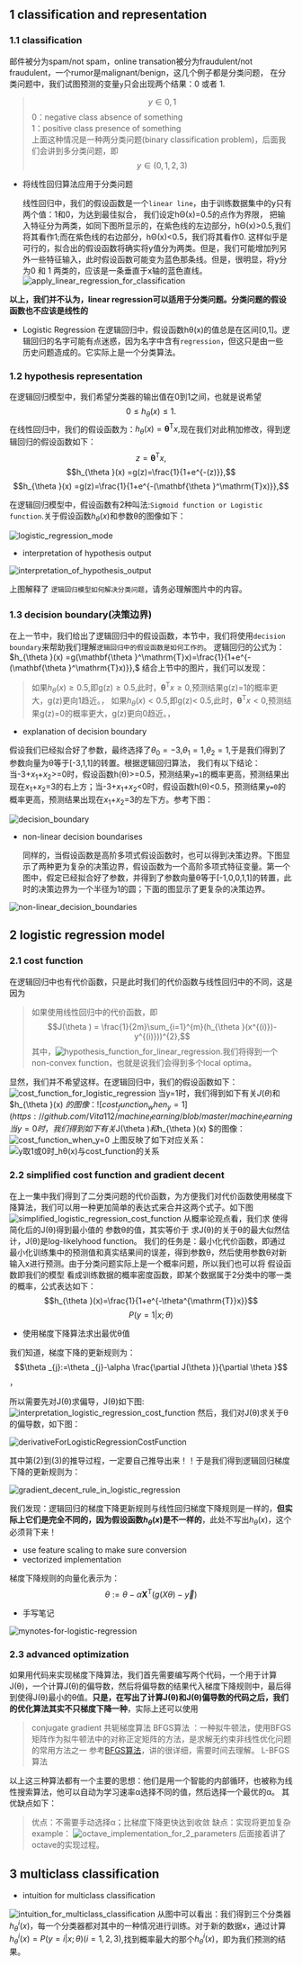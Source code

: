 ## 1 classification and representation
### 1.1 classification
  邮件被分为spam/not spam，online transation被分为fraudulent/not fraudulent，一个rumor是malignant/benign，这几个例子都是分类问题，
  在分类问题中，我们试图预测的变量`y`只会出现两个结果：0 或者 1.
  > $$y\in{0,1}$$
    0：negative class   absence of something<br>
    1：positive class   presence of something<br>
    上面这种情况是一种两分类问题(binary classification problem)，后面我们会讲到多分类问题，即$$y\in({0,1,2,3})$$

+ 将线性回归算法应用于分类问题
   
  线性回归中，我们的假设函数是一个`linear line`，由于训练数据集中的y只有两个值：1和0，为达到最佳拟合， 我们设定hΘ(x)=0.5的点作为界限，
把输入特征分为两类，如同下图所显示的，在紫色线的左边部分，hΘ(x)>0.5,我们将其看作1;而在紫色线的右边部分，hΘ(x)<0.5，我们将其看作0.
这样似乎是可行的，拟合出的假设函数将确实将y值分为两类。但是，我们可能增加列另外一些特征输入，此时假设函数可能变为蓝色那条线。但是，很明显，将y分为0 和 1 两类的，应该是一条垂直于x轴的蓝色直线。
![apply_linear_regression_for_classification](https://github.com/Vita112/machine_learning/blob/master/machine_learning%20from%20stanford%20by%20Andrew%20Ng/img/apply_linear_regression_for_classification.png)

**以上，我们并不认为，linear regression可以适用于分类问题。分类问题的假设函数也不应该是线性的**
+ Logistic Regression
   在逻辑回归中，假设函数hθ(x)的值总是在区间\[0,1]。逻辑回归的名字可能有点迷惑，因为名字中含有`regression`，但这只是由一些
   历史问题造成的。它实际上是一个分类算法。
### 1.2 hypothesis representation
  在逻辑回归模型中，我们希望分类器的输出值在0到1之间，也就是说希望 $$0\leq h_{\theta }(x)\leq 1.$$在线性回归中，我们的假设函数为：$h_{\theta }(x) = \mathbf{\theta }^\mathrm{T}x,$现在我们对此稍加修改，得到逻辑回归的假设函数如下：
  $$z=\mathbf{\theta }^\mathrm{T}x,$$
  $$h_{\theta }(x) =g(z)=\frac{1}{1+e^{-(z)}},$$
  $$h_{\theta }(x) =g(z)=\frac{1}{1+e^{-(\mathbf{\theta }^\mathrm{T}x)}},$$
  
在逻辑回归模型中，假设函数有2种叫法:`Sigmoid function or Logistic function`.关于假设函数$h_{\theta }(x)$和参数θ的图像如下：

![logistic_regression_mode](https://github.com/Vita112/machine_learning/blob/master/machine_learning%20from%20stanford%20by%20Andrew%20Ng/img/logistic_regression_model.png)

+ interpretation of hypothesis output

![interpretation_of_hypothesis_output](https://github.com/Vita112/machine_learning/blob/master/machine_learning%20from%20stanford%20by%20Andrew%20Ng/img/interpretation_of_hypothesis_output.png)

上图解释了 `逻辑回归模型如何解决分类问题`，请务必理解图片中的内容。
### 1.3 decision boundary(决策边界)
  在上一节中，我们给出了逻辑回归中的假设函数，本节中，我们将使用`decision boundary`来帮助我们理解`逻辑回归中的假设函数是如何工作的`。
逻辑回归的公式为：$h_{\theta }(x) =g(\mathbf{\theta }^\mathrm{T}x)=\frac{1}{1+e^{-(\mathbf{\theta }^\mathrm{T}x)}},$ 结合上节中的图片，我们可以发现：
>如果$h_{\theta }(x)\geq 0.5$,即g(z)$\geq 0.5$,此时，$\mathbf{\theta }^\mathrm{T}x\geq 0$,预测结果g(z)=1的概率更大，g(z)更向1趋近。，
 如果$h_{\theta }(x)< 0.5$,即g(z)< 0.5,此时，$\mathbf{\theta }^\mathrm{T}x< 0$,预测结果g(z)=0的概率更大，g(z)更向0趋近。，

+ explanation of decision boundary

假设我们已经拟合好了参数，最终选择了$θ_0=-3$,$θ_1=1$,$θ_2=1$,于是我们得到了参数向量为θ等于\[-3,1,1]的转置。根据逻辑回归算法，
我们有以下结论：当-3+$x_1$+$x_2$>=0时，假设函数h(θ)>=0.5，预测结果`y=1`的概率更高，预测结果出现在$x_1$+$x_2$=3的右上方；当-3+$x_1$+$x_2$<0时，假设函数h(θ)<0.5，预测结果`y=0`的概率更高，预测结果出现在$x_1$+$x_2$=3的左下方。参考下图：

![decision_boundary](https://github.com/Vita112/machine_learning/blob/master/machine_learning%20from%20stanford%20by%20Andrew%20Ng/img/decision_boundary.png)

+ non-linear decision boundarises

  同样的，当假设函数是高阶多项式假设函数时，也可以得到决策边界。下图显示了两种更为复杂的决策边界，假设函数为一个高阶多项式特征变量。第一个图中，假定已经拟合好了参数，并得到了参数向量θ等于\[-1,0,0,1,1]的转置，此时的决策边界为一个半径为1的圆；下面的图显示了更复杂的决策边界。
  
![non-linear_decision_boundaries](https://github.com/Vita112/machine_learning/blob/master/machine_learning%20from%20stanford%20by%20Andrew%20Ng/img/non-linear_decision_boundaries.png)

## 2 logistic regression model
### 2.1 cost function
  在逻辑回归中也有代价函数，只是此时我们的代价函数与线性回归中的不同，这是因为
>如果使用线性回归中的代价函数，即$$J(\theta ) = \frac{1}{2m}\sum_{i=1}^{m}(h_{\theta }(x^{(i)})-y^{(i)}))^{2},$$ 
其中，![hypothesis_function_for_linear_regression](https://github.com/Vita112/machine_learning/blob/master/machine_learning%20from%20stanford%20by%20Andrew%20Ng/img/hypothesis_for_multiple_variables.gif).我们将得到一个non-convex function，也就是说我们会得到多个local optima。

显然，我们并不希望这样。在逻辑回归中，我们的假设函数如下：
![cost_function_for_logistic_regression](https://github.com/Vita112/machine_learning/blob/master/machine_learning%20from%20stanford%20by%20Andrew%20Ng/img/cost_function_for_logistic_regression.png)
当y=1时，我们得到如下有关$J(\theta )$和$h_{\theta }(x) $的图像：
![cost_function_when_y=1](https://github.com/Vita112/machine_learning/blob/master/machine_learning%20from%20stanford%20by%20Andrew%20Ng/img/cost_function_when_y%3D1.png)
当y=0时，我们得到如下有关$J(\theta )$和$h_{\theta }(x) $的图像：
![cost_function_when_y=0](https://github.com/Vita112/machine_learning/blob/master/machine_learning%20from%20stanford%20by%20Andrew%20Ng/img/cost_function_when_y%3D0.png)
上图反映了如下对应关系：
![y取1或0时_hθ(x)与cost_function的关系](https://github.com/Vita112/machine_learning/blob/master/machine_learning%20from%20stanford%20by%20Andrew%20Ng/img/y%E5%8F%961%E6%88%960%E6%97%B6_h%CE%B8(x)%E4%B8%8Ecost_function%E7%9A%84%E5%85%B3%E7%B3%BB.png)
### 2.2 simplified cost function and gradient decent
在上一集中我们得到了二分类问题的代价函数，为方便我们对代价函数使用梯度下降算法，我们可以用一种更加简单的表达式来合并这两个式子。如下图
![simplified_logistic_regression_cost_function](https://github.com/Vita112/machine_learning/blob/master/machine_learning%20from%20stanford%20by%20Andrew%20Ng/img/simplified_logistic_regression_cost_function.png)
从概率论观点看，我们求 使得简化后的J(θ)得到最小值的 参数θ的值，其实等价于 求J(θ)的关于θ的最大似然估计，J(θ)是log-likelyhood function。
我们的任务是：最小化代价函数，即通过最小化训练集中的预测值和真实结果间的误差，得到参数θ，然后使用参数θ对新输入x进行预测。由于分类问题实际上是一个概率问题，所以我们也可以将 假设函数即我们的模型 看成训练数据的概率密度函数，即某个数据属于2分类中的哪一类的概率，公式表达如下：
$$h_{\theta }(x)=\frac{1}{1+e^{-\theta^{\mathrm{T}}x}}$$
$$P(y=1|x;θ)$$
+ 使用梯度下降算法求出最优θ值

我们知道，梯度下降的更新规则为：$$\theta _{j}:=\theta _{j}-\alpha \frac{\partial J(\theta )}{\partial \theta }$$，

所以需要先对J(θ)求偏导，J(θ)如下图:
![interpretation_logistic_regression_cost_function](https://github.com/Vita112/machine_learning/blob/master/machine_learning%20from%20stanford%20by%20Andrew%20Ng/img/interpretation_logistic_regression_cost_function.png)
然后，我们对J(θ)求关于θ的偏导数，如下图：

![derivativeForLogisticRegressionCostFunction](https://github.com/Vita112/machine_learning/blob/master/machine_learning%20from%20stanford%20by%20Andrew%20Ng/img/derivativeForLogisticRegressionCostFunction.png)

其中第(2)到(3)的推导过程，一定要自己推导出来！！于是我们得到逻辑回归梯度下降的更新规则为：

![gradient_decent_rule_in_logistic_regression](https://github.com/Vita112/machine_learning/blob/master/machine_learning%20from%20stanford%20by%20Andrew%20Ng/img/gradient_decent_rule_in_logistic_regression.png)

我们发现：逻辑回归的梯度下降更新规则与线性回归梯度下降规则是一样的，**但实际上它们是完全不同的，因为假设函数$h_θ(x)$是不一样的**，此处不写出$h_θ(x)$，这个必须背下来！
+ use feature scaling to make sure conversion
+ vectorized implementation

梯度下降规则的向量化表示为：$$\theta :=\theta -\alpha\mathbf{X}^\mathrm{T}(g(X\theta )-\vec{y})$$
+ 手写笔记

![mynotes-for-logistic-regression](https://github.com/Vita112/machine_learning/blob/master/machine_learning%20from%20stanford%20by%20Andrew%20Ng/img/mynotes-for-logistic-regression.jpg)
### 2.3 advanced optimization
如果用代码来实现梯度下降算法，我们首先需要编写两个代码，一个用于计算J(θ)，一个计算J(θ)的偏导数，然后将偏导数的结果代入梯度下降规则中，最后得到使得J(θ)最小的θ值。**只是，在写出了计算J(θ)和J(θ)偏导数的代码之后，我们的优化算法其实不只梯度下降一种**，实际上还可以使用
> conjugate gradient 共轭梯度算法
> BFGS算法 ：一种拟牛顿法，使用BFGS矩阵作为拟牛顿法中的对称正定矩阵的方法，是求解无约束非线性优化问题的常用方法之一
参考[BFGS算法](https://blog.csdn.net/itplus/article/details/21897443)，讲的很详细，需要时间去理解。
> L-BFGS算法

以上这三种算法都有一个主要的思想：他们是用一个智能的内部循环，也被称为线性搜索算法，他可以自动为学习速率α选择不同的值，然后选择一个最优的α。
其优缺点如下：
> 优点：不需要手动选择α；比梯度下降更快达到收敛
> 缺点：实现将更加复杂
example：
![octave_implementation_for_2_parameters](https://github.com/Vita112/machine_learning/blob/master/machine_learning%20from%20stanford%20by%20Andrew%20Ng/img/octave_implementation_for_2_parameters.png)
后面接着讲了 octave的实现过程。
## 3 multiclass classification
+ intuition for multiclass classification

![intuition_for_multiclass_classification](https://github.com/Vita112/machine_learning/blob/master/machine_learning%20from%20stanford%20by%20Andrew%20Ng/img/intuition_for_multiclass_classification.png)
从图中可以看出：我们得到三个分类器$h_{\theta }^{i}(x)$，每一个分类器都对其中的一种情况进行训练。对于新的数据x，通过计算$h_{\theta }^{i}(x)=P(y=i|x;\theta )  (i=1,2,3)$,找到概率最大的那个$h_{\theta }^{i}(x)$，即为我们预测的结果。


